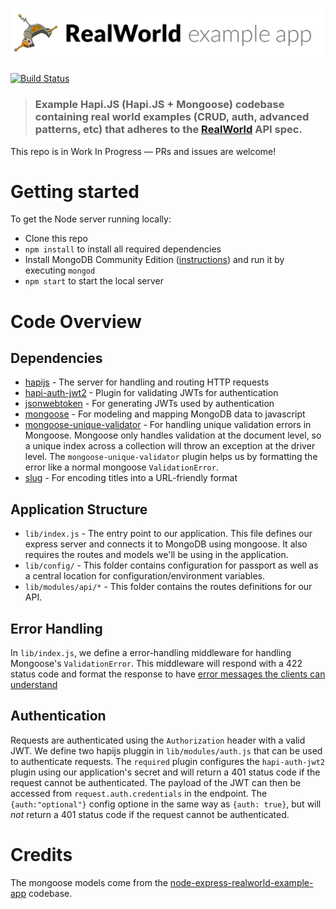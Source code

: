# ![Node/Hapi.JS/Mongoose Example App](.github/project-logo.png)

[![Build Status](https://travis-ci.org/guillaumemaka/realworld-starter-kit-hapijs.svg?branch=master)](https://travis-ci.org/guillaumemaka/realworld-starter-kit-hapijs)

> ### Example Hapi.JS (Hapi.JS + Mongoose) codebase containing real world examples (CRUD, auth, advanced patterns, etc) that adheres to the [RealWorld](https://github.com/gothinkster/realworld-example-apps) API spec.


This repo is in Work In Progress — PRs and issues are welcome!

# Getting started

To get the Node server running locally:

- Clone this repo
- `npm install` to install all required dependencies
- Install MongoDB Community Edition ([instructions](https://docs.mongodb.com/manual/installation/#tutorials)) and run it by executing `mongod`
- `npm start` to start the local server

# Code Overview

## Dependencies

- [hapijs](https://github.com/hapijs/hapi) - The server for handling and routing HTTP requests
- [hapi-auth-jwt2](https://github.com/dwyl/hapi-auth-jwt2) - Plugin for validating JWTs for authentication
- [jsonwebtoken](https://github.com/auth0/node-jsonwebtoken) - For generating JWTs used by authentication
- [mongoose](https://github.com/Automattic/mongoose) - For modeling and mapping MongoDB data to javascript 
- [mongoose-unique-validator](https://github.com/blakehaswell/mongoose-unique-validator) - For handling unique validation errors in Mongoose. Mongoose only handles validation at the document level, so a unique index across a collection will throw an exception at the driver level. The `mongoose-unique-validator` plugin helps us by formatting the error like a normal mongoose `ValidationError`.
- [slug](https://github.com/dodo/node-slug) - For encoding titles into a URL-friendly format

## Application Structure

- `lib/index.js` - The entry point to our application. This file defines our express server and connects it to MongoDB using mongoose. It also requires the routes and models we'll be using in the application.
- `lib/config/` - This folder contains configuration for passport as well as a central location for configuration/environment variables.
- `lib/modules/api/*` - This folder contains the routes definitions for our API.

## Error Handling

In `lib/index.js`, we define a error-handling middleware for handling Mongoose's `ValidationError`. This middleware will respond with a 422 status code and format the response to have [error messages the clients can understand](https://github.com/gothinkster/realworld/blob/master/API.md#errors-and-status-codes)

## Authentication

Requests are authenticated using the `Authorization` header with a valid JWT. We define two hapijs pluggin in `lib/modules/auth.js` that can be used to authenticate requests. The `required` plugin configures the `hapi-auth-jwt2` plugin using our application's secret and will return a 401 status code if the request cannot be authenticated. The payload of the JWT can then be accessed from `request.auth.credentials` in the endpoint. The `{auth:"optional"}` config optione in the same way as `{auth: true}`, but will *not* return a 401 status code if the request cannot be authenticated.

# Credits

The mongoose models come from the [node-express-realworld-example-app](https://github.com/gothinkster/node-express-realworld-example-app) codebase.
